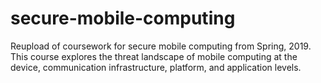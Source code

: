 # secure-mobile-computing
Reupload of coursework for secure mobile computing from Spring, 2019. This course explores the threat landscape of mobile computing at the device, communication infrastructure, platform, and application levels.
